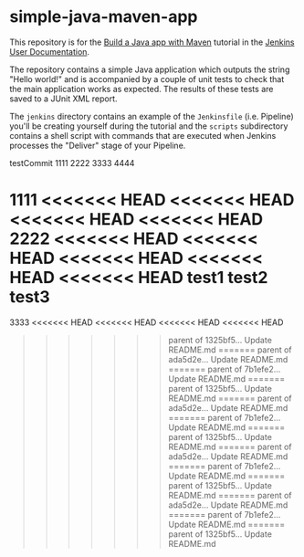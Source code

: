 # simple-java-maven-app

This repository is for the
[Build a Java app with Maven](https://jenkins.io/doc/tutorials/build-a-java-app-with-maven/)
tutorial in the [Jenkins User Documentation](https://jenkins.io/doc/).

The repository contains a simple Java application which outputs the string
"Hello world!" and is accompanied by a couple of unit tests to check that the
main application works as expected. The results of these tests are saved to a
JUnit XML report.

The `jenkins` directory contains an example of the `Jenkinsfile` (i.e. Pipeline)
you'll be creating yourself during the tutorial and the `scripts` subdirectory
contains a shell script with commands that are executed when Jenkins processes
the "Deliver" stage of your Pipeline.


testCommit
1111
2222
3333
4444

1111
<<<<<<< HEAD
<<<<<<< HEAD
<<<<<<< HEAD
<<<<<<< HEAD
2222
<<<<<<< HEAD
<<<<<<< HEAD
<<<<<<< HEAD
<<<<<<< HEAD
<<<<<<< HEAD
test1
test2
test3
=======
3333
<<<<<<< HEAD
<<<<<<< HEAD
<<<<<<< HEAD
<<<<<<< HEAD
>>>>>>> parent of 1325bf5... Update README.md
=======
>>>>>>> parent of ada5d2e... Update README.md
=======
>>>>>>> parent of 7b1efe2... Update README.md
=======
>>>>>>> parent of 1325bf5... Update README.md
=======
>>>>>>> parent of ada5d2e... Update README.md
=======
>>>>>>> parent of 7b1efe2... Update README.md
=======
>>>>>>> parent of 1325bf5... Update README.md
=======
>>>>>>> parent of ada5d2e... Update README.md
=======
>>>>>>> parent of 7b1efe2... Update README.md
=======
>>>>>>> parent of 1325bf5... Update README.md
=======
>>>>>>> parent of ada5d2e... Update README.md
=======
>>>>>>> parent of 7b1efe2... Update README.md
=======
>>>>>>> parent of 1325bf5... Update README.md

